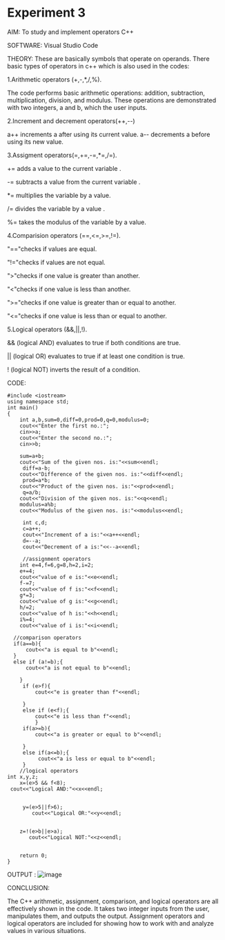 # Experiment 3


AIM: To study and implement operators C++

SOFTWARE: Visual Studio Code

THEORY: These are basically symbols that operate on operands. There basic types of operators in c++ which is also used in the codes:

1.Arithmetic operators (+,-,*,/,%). 

The code performs basic arithmetic operations: addition, subtraction, multiplication, division, and modulus. These operations are demonstrated with two integers, a and b, which the user inputs.

2.Increment and decrement operators(++,--)
   
a++ increments a after using its current value. a-- decrements a before using its new value.
   
3.Assigment operators(=,+=,-=,*=,/=). 

+= adds a value to the current variable .

-= subtracts a value from the current variable .

*= multiplies the variable by a value.

/= divides the variable by a value .

%= takes the modulus of the variable by a value.


4.Comparision operators (==,<=,>=,!=).
   
"=="checks if values are equal.

"!="checks if values are not equal.

">"checks if one value is greater than another.

"<"checks if one value is less than another.

">="checks if one value is greater than or equal to another.

"<="checks if one value is less than or equal to another.

   
5.Logical operators (&&,||,!). 

&& (logical AND) evaluates to true if both conditions are true.

|| (logical OR) evaluates to true if at least one condition is true.

! (logical NOT) inverts the result of a condition.

CODE:
```
#include <iostream>
using namespace std;
int main()
{
    int a,b,sum=0,diff=0,prod=0,q=0,modulus=0;
    cout<<"Enter the first no.:";
    cin>>a;
    cout<<"Enter the second no.:";
    cin>>b;
   
    sum=a+b;
    cout<<"Sum of the given nos. is:"<<sum<<endl;
     diff=a-b;
    cout<<"Difference of the given nos. is:"<<diff<<endl;
     prod=a*b;
    cout<<"Product of the given nos. is:"<<prod<<endl;
     q=a/b;
    cout<<"Division of the given nos. is:"<<q<<endl;
    modulus=a%b;
    cout<<"Modulus of the given nos. is:"<<modulus<<endl;

     int c,d;
     c=a++;
     cout<<"Increment of a is:"<<a++<<endl;
     d=--a;
     cout<<"Decrement of a is:"<<--a<<endl;
     
     //assignment operators
    int e=4,f=6,g=8,h=2,i=2;
    e+=4;
    cout<<"value of e is:"<<e<<endl;
    f-=7;
    cout<<"value of f is:"<<f<<endl;
    g*=3;
    cout<<"value of g is:"<<g<<endl;
    h/=2;
    cout<<"value of h is:"<<h<<endl;
    i%=4;
    cout<<"value of i is:"<<i<<endl;
   
  //comparison operators
  if(a==b){
      cout<<"a is equal to b"<<endl;
  }
  else if (a!=b);{
      cout<<"a is not equal to b"<<endl;
 
    }
     if (e>f){
         cout<<"e is greater than f"<<endl;
         
     }
     else if (e<f);{
         cout<<"e is less than f"<<endl;
         }
     if(a>=b){
         cout<<"a is greater or equal to b"<<endl;
         
     }
     else if(a<=b);{
          cout<<"a is less or equal to b"<<endl;
     }
    //logical operators
int x,y,z;
    x=(e>5 && f<8);
 cout<<"Logical AND:"<<x<<endl;
    
    
     y=(e>5||f>6);
        cout<<"Logical OR:"<<y<<endl;
       
    
    z=!(e>b||e>a);
       cout<<"Logical NOT:"<<z<<endl;
    
   
    return 0;
}
```
OUTPUT :
![image](https://github.com/user-attachments/assets/b13c4da9-f07f-4dbc-9f44-b8071f1489da)

CONCLUSION:

The C++ arithmetic, assignment, comparison, and logical operators are all effectively shown in the code. It takes two integer inputs from the user, manipulates them, and outputs the output. Assignment operators and logical operators are included for showing how to work with and analyze values in various situations.


